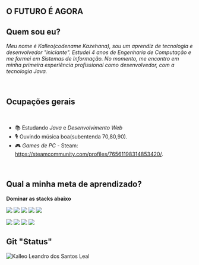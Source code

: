 ## O FUTURO É AGORA

## Quem sou eu?
<u></u>

*Meu nome é Kalleo(codename Kazehana), sou um aprendiz de tecnologia e desenvolvedor "iniciante". Estudei 4 anos de Engenharia de Computação e me formei em Sistemas de Informação. No momento, me encontro em minha primeira experiência profissional como desenvolvedor, com a tecnologia Java.*

<br>

## Ocupações gerais
<u></u>
<br>


- 📚 Estudando *Java* e *Desenvolvimento Web*
- 🎙️ Ouvindo música boa(subentenda 70,80,90).
- 🎮 *Games de PC*  - Steam: https://steamcommunity.com/profiles/76561198314853420/.

<br>

## Qual a minha meta de aprendizado?
<u></u>


<strong>Dominar as stacks abaixo</strong>

<p><img src="https://img.shields.io/badge/C%2B%2B-00599C?style=for-the-badge&logo=c%2B%2B&logoColor=white"> <img src="https://img.shields.io/badge/C%23-239120?style=for-the-badge&logo=c-sharp&logoColor=white"/> <img src="https://img.shields.io/badge/HTML-239120?style=for-the-badge&logo=html5&logoColor=white"> <img src="https://img.shields.io/badge/CSS-239120?&style=for-the-badge&logo=css3&logoColor=white"> <img src="https://img.shields.io/badge/MySQL-00000F?style=for-the-badge&logo=mysql&logoColor=white"></p>
<p><img src="https://img.shields.io/badge/JavaScript-F7DF1E?style=for-the-badge&logo=javascript&logoColor=black"> <img src="https://img.shields.io/badge/Node.js-43853D?style=for-the-badge&logo=node.js&logoColor=white"> <img src="https://img.shields.io/badge/Java-ED8B00?style=for-the-badge&logo=java&logoColor=white"> <img src="https://img.shields.io/badge/Ruby-CC342D?style=for-the-badge&logo=ruby&logoColor=white"></p>


##  Git "Status"
<u></u>

<img align="center" src="https://github-readme-stats.vercel.app/api?username=kalleoleandro&show_icons=true&locale=en" alt="Kalleo Leandro dos Santos Leal" />
